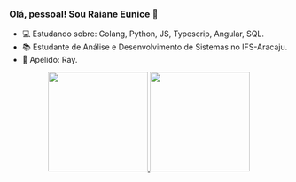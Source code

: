 ### Olá, pessoal! Sou Raiane Eunice 👋

- 💻 Estudando sobre: Golang, Python, JS, Typescrip, Angular, SQL.
- 📚 Estudante de Análise e Desenvolvimento de Sistemas no IFS-Aracaju.
- 👩 Apelido: Ray.

<div align="center">
  <a href="https://github.com/raianeeunice">
  <img height="180em" src="https://github-readme-stats.vercel.app/api?username=raianeeunice&show_icons=true&theme=gruvbox&include_all_commits=true&count_private=true"/>
  <img height="180em" src="https://github-readme-stats.vercel.app/api/top-langs/?username=raianeeunice&layout=compact&langs_count=7&theme=gruvbox"/>
</div>
